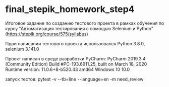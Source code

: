 # final_stepik_homework_step4

Итоговое задание по созданию тестового проекта в рамках обучения по курсу "Автоматизация тестирования с помощью Selenium и Python"(https://stepik.org/course/575/syllabus)

Прри написании тестового проекта использовался Python 3.8.0, selenium 3.141.0

Проект написан в среде разработки PyCharm:
PyCharm 2019.3.4 (Community Edition)
Build #PC-193.6911.25, built on March 18, 2020
Runtime version: 11.0.6+8-b520.43 amd64
Windows 10 10.0

запуск тестов:
pytest -v --tb=line --language=en -m need_review


